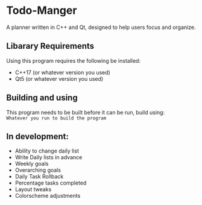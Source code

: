 # Todo-Manger
A planner written in C++ and Qt, designed to help users focus and organize. 

## Libarary Requirements 
Using this program requires the following be installed:
* C++17 (or whatever version you used)
* Qt5 (or whatever version you used)
	
## Building and using
This program needs to be built before it can be run, build using: </br>
`Whatever you run to build the program` </br>

## In development:
* Ability to change daily list
* Write Daily lists in advance
* Weekly goals
* Overarching goals
* Daily Task Rollback
* Percentage tasks completed
* Layout tweaks
* Colorscheme adjustments
